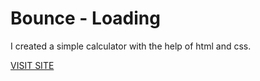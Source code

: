# Bounce - Loading
<p>I created a simple calculator with the help of html and css.</p>
<a href="https://kptaan13.github.io/bounce-loading/">VISIT SITE</a>
